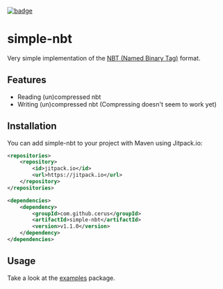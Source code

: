 [![badge](https://img.shields.io/badge/jitpack.io-v1.1.0-green)](https://jitpack.io/#cerus/simple-nbt/v1.1.0)

# simple-nbt
Very simple implementation of the [NBT (Named Binary Tag)](https://minecraft.gamepedia.com/NBT_format) format.

## Features
- Reading (un)compressed nbt
- Writing (un)compressed nbt (Compressing  doesn't seem to work yet)

## Installation
You can add simple-nbt to your project with Maven using Jitpack.io:
```xml
<repositories>
    <repository>
        <id>jitpack.io</id>
        <url>https://jitpack.io</url>
    </repository>
</repositories>

<dependencies>
    <dependency>
        <groupId>com.github.cerus</groupId>
        <artifactId>simple-nbt</artifactId>
        <version>v1.1.0</version>
    </dependency>
</dependencies>
```

## Usage
Take a look at the [examples](src/main/java/examples) package.